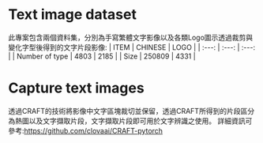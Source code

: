 # Text image dataset
此專案包含兩個資料集，分別為手寫繁體文字影像以及各類Logo圖示透過裁剪與變化字型後得到的文字片段影像:
| ITEM | CHINESE | LOGO |
| :---: | :---: | :---: |
| Number of type | 4803 | 2185 |
| Size | 250809 | 4331 |

# Capture text images
透過CRAFT的技術將影像中文字區塊裁切並保留，透過CRAFT所得到的片段區分為熱圖以及文字擷取片段，文字擷取片段即可用於文字辨識之使用。
詳細資訊可參考:https://github.com/clovaai/CRAFT-pytorch
